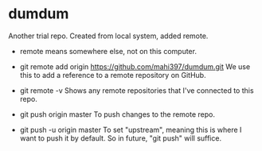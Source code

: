 # dumdum

Another trial repo. Created from local system, added remote.

- remote means somewhere else, not on this computer. 

- git remote add origin https://github.com/mahi397/dumdum.git
We use this to add a reference to a remote repository on GitHub.

- git remote -v
Shows any remote repositories that I've connected to this repo.

- git push origin master
To push changes to the remote repo.

- git push -u origin master
To set "upstream", meaning this is where I want to push it by default. So in future, "git push" will suffice.